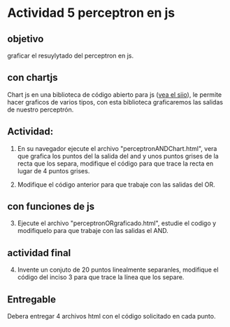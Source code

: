 # Actividad 5 perceptron en js

## objetivo

graficar el resuylytado del perceptron en js.

## con chartjs

Chart js en una biblioteca de código abierto para js ([vea el siio](https://www.chartjs.org/)), le permite hacer graficos de varios tipos, con esta biblioteca graficaremos las salidas de nuestro perceptrón.

## Actividad:

1. En su navegador ejecute el archivo "perceptronANDChart.html", vera que grafica los puntos del la salida del and y unos puntos grises de la recta que los separa, modifique el código para que trace la recta en lugar de 4 puntos grises.

2. Modifique el código anterior para que trabaje con las salidas del OR.




## con funciones de js

3. Ejecute el archivo "perceptronORgraficado.html", estudie el codigo y  modifiquelo para que trabaje con las salidas el AND.

## actividad final

4. Invente un conjuto de 20 puntos linealmente separanles, modifique el código del inciso 3 para que trace la línea que los separe.

## Entregable

Debera entregar 4 archivos html con el código solicitado en cada punto.